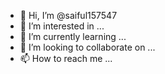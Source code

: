 - 👋 Hi, I’m @saiful157547
- 👀 I’m interested in ...
- 🌱 I’m currently learning ...
- 💞️ I’m looking to collaborate on ...
- 📫 How to reach me ...

<!---
saiful157547/saiful157547 is a ✨ special ✨ repository because its `README.md` (this file) appears on your GitHub profile.
You can click the Preview link to take a look at your changes.
--->
